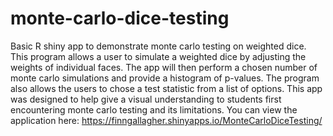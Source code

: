 # monte-carlo-dice-testing
Basic R shiny app to demonstrate monte carlo testing on weighted dice.
This program allows a user to simulate a weighted dice by adjusting the weights of individual faces. The app will then perform a chosen number of monte carlo simulations and provide a histogram of p-values. The program also allows the users to chose a test statistic from a list of options.
This app was designed to help give a visual understanding to students first encountering monte carlo testing and its limitations.
You can view the application here: https://finngallagher.shinyapps.io/MonteCarloDiceTesting/
